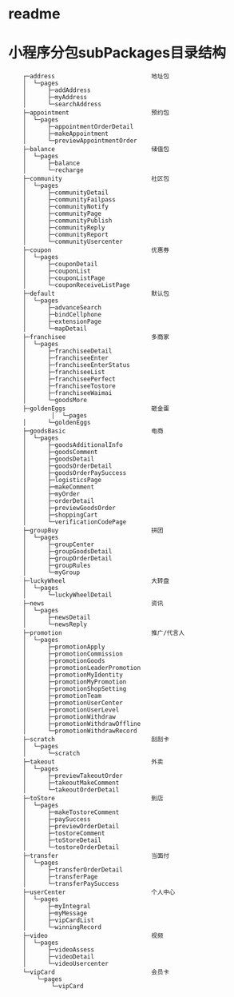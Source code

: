 # readme
小程序分包subPackages目录结构
=======

        ┌─address                           地址包
        │  └─pages
        │      ├─addAddress
        │      ├─myAddress
        │      └─searchAddress
        ├─appointment                       预约包
        │  └─pages
        │      ├─appointmentOrderDetail
        │      ├─makeAppointment
        │      └─previewAppointmentOrder
        ├─balance                           储值包
        │  └─pages
        │      ├─balance
        │      └─recharge
        ├─community                         社区包
        │  └─pages
        │      ├─communityDetail
        │      ├─communityFailpass
        │      ├─communityNotify
        │      ├─communityPage
        │      ├─communityPublish
        │      ├─communityReply
        │      ├─communityReport
        │      └─communityUsercenter
        ├─coupon                            优惠券
        │  └─pages
        │      ├─couponDetail
        │      ├─couponList
        │      ├─couponListPage
        │      └─couponReceiveListPage
        ├─default                           默认包
        │  └─pages
        │      ├─advanceSearch
        │      ├─bindCellphone
        │      ├─extensionPage
        │      └─mapDetail
        ├─franchisee                        多商家
        │  └─pages
        │      ├─franchiseeDetail
        │      ├─franchiseeEnter
        │      ├─franchiseeEnterStatus
        │      ├─franchiseeList
        │      ├─franchiseePerfect
        │      ├─franchiseeTostore
        │      ├─franchiseeWaimai
        │      └─goodsMore
        ├─goldenEggs                        砸金蛋
                │  └─pages
        │      └─goldenEggs
        ├─goodsBasic                        电商
        │  └─pages
        │      ├─goodsAdditionalInfo
        │      ├─goodsComment
        │      ├─goodsDetail
        │      ├─goodsOrderDetail
        │      ├─goodsOrderPaySuccess
        │      ├─logisticsPage
        │      ├─makeComment
        │      ├─myOrder
        │      ├─orderDetail
        │      ├─previewGoodsOrder
        │      ├─shoppingCart
        │      └─verificationCodePage
        ├─groupBuy                          拼团
        │  └─pages
        │      ├─groupCenter
        │      ├─groupGoodsDetail
        │      ├─groupOrderDetail
        │      ├─groupRules
        │      └─myGroup
        ├─luckyWheel                        大转盘
        │  └─pages
        │      └─luckyWheelDetail
        ├─news                              资讯
        │  └─pages
        │      ├─newsDetail
        │      └─newsReply
        ├─promotion                         推广/代言人
        │  └─pages
        │      ├─promotionApply
        │      ├─promotionCommission
        │      ├─promotionGoods
        │      ├─promotionLeaderPromotion
        │      ├─promotionMyIdentity
        │      ├─promotionMyPromotion
        │      ├─promotionShopSetting
        │      ├─promotionTeam
        │      ├─promotionUserCenter
        │      ├─promotionUserLevel
        │      ├─promotionWithdraw
        │      ├─promotionWithdrawOffline
        │      └─promotionWithdrawRecord
        ├─scratch                           刮刮卡
        │  └─pages
        │      └─scratch    
        ├─takeout                           外卖
        │  └─pages
        │      ├─previewTakeoutOrder
        │      ├─takeoutMakeComment
        │      └─takeoutOrderDetail
        ├─toStore                           到店
        │  └─pages
        │      ├─makeTostoreComment
        │      ├─paySuccess
        │      ├─previewOrderDetail
        │      ├─tostoreComment
        │      ├─toStoreDetail
        │      └─tostoreOrderDetail
        ├─transfer                          当面付
        │  └─pages
        │      ├─transferOrderDetail
        │      ├─transferPage
        │      └─transferPaySuccess
        ├─userCenter                        个人中心
        │  └─pages
        │      ├─myIntegral
        │      ├─myMessage
        │      ├─vipCardList
        │      └─winningRecord
        ├─video                             视频
        │  └─pages
        │      ├─videoAssess
        │      ├─videoDetail
        │      └─videoUsercenter
        └─vipCard                           会员卡
            └─pages
                └─vipCard
